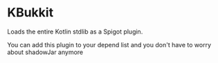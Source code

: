 # KBukkit
Loads the entire Kotlin stdlib as a Spigot plugin.

You can add this plugin to your depend list and you don't have to worry about shadowJar anymore
